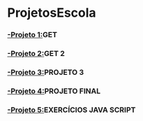 # ProjetosEscola

### [-Projeto 1:](https://github.com/ErikTakeuti/ProjetosEscola/tree/main/get)GET

### [-Projeto 2:](https://github.com/ErikTakeuti/ProjetosEscola/tree/main/Projeto%20Get%202)GET 2

### [-Projeto 3:](https://github.com/ErikTakeuti/ProjetosEscola/tree/main/projeto2)PROJETO 3

### [-Projeto 4:](https://github.com/ErikTakeuti/ProjetosEscola/tree/main/projeto_final)PROJETO FINAL

### [-Projeto 5:](https://github.com/ErikTakeuti/ProjetosEscola/tree/main/JS)EXERCÍCIOS JAVA SCRIPT

